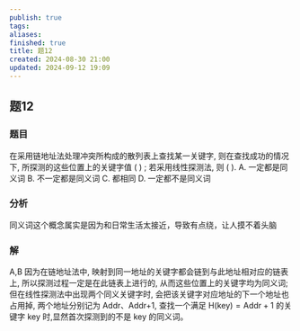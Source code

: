 ```yaml
---
publish: true
tags: 
aliases: 
finished: true
title: 题12
created: 2024-08-30 21:00
updated: 2024-09-12 19:09
---
```

## 题12
### 题目
在采用链地址法处理冲突所构成的散列表上查找某一关键字, 则在查找成功的情况下, 所探测的这些位置上的关键字值 ( ) ;
若采用线性探测法, 则 ( ).
A. 一定都是同义词 
B. 不一定都是同义词
C. 都相同 
D. 一定都不是同义词
### 分析
同义词这个概念属实是因为和日常生活太接近，导致有点绕，让人摸不着头脑
### 解
A,B
因为在链地址法中, 映射到同一地址的关键字都会链到与此地址相对应的链表上, 所以探测过程一定是在此链表上进行的, 从而这些位置上的关键字均为同义词;
但在线性探测法中出现两个同义关键字时, 会把该关键字对应地址的下一个地址也占用掉, 两个地址分别记为 Addr、Addr+1, 查找一个满足 $\mathrm{H}\left( \mathrm{{key}}\right)  = \mathrm{{Addr}} + 1$ 的关键字 $\mathrm{{key}}$ 时,显然首次探测到的不是 $\mathrm{{key}}$ 的同义词。